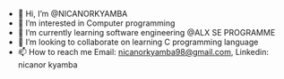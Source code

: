 - 👋 Hi, I’m @NICANORKYAMBA
- 👀 I’m interested in Computer programming
- 🌱 I’m currently learning software engineering @ALX SE PROGRAMME
- 💞️ I’m looking to collaborate on learning C programming language
- 📫 How to reach me Email: nicanorkyamba98@gmail.com, Linkedin: nicanor kyamba 

<!---
NICANORKYAMBA/NICANORKYAMBA is a ✨ special ✨ repository because its `README.md` (this file) appears on your GitHub profile.
You can click the Preview link to take a look at your changes.
--->
